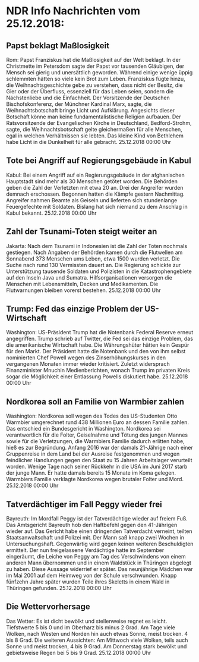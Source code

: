 # NDR Info Nachrichten vom 25.12.2018:


## Papst beklagt Maßlosigkeit
Rom: Papst Franziskus hat die Maßlosigkeit auf der Welt beklagt. In der Christmette im Petersdom sagte der Papst vor tausenden Gläubigen, der Mensch sei gierig und unersättlich geworden. Während einige wenige üppig schlemmten hätten so viele kein Brot zum Leben. Franziskus fügte hinzu, die Weihnachtsgeschichte gebe zu verstehen, dass nicht der Besitz, die Gier oder der Überfluss, essenziell für das Leben seien, sondern die Nächstenliebe und die Einfachheit. Der Vorsitzende der Deutschen Bischofskonferenz, der Münchner Kardinal Marx, sagte, die Weihnachtsbotschaft bringe Licht und Aufklärung. Angesichts dieser Botschaft könne man keine fundamentalistische Religion aufbauen. Der Ratsvorsitzende der Evangelischen Kirche in Deutschland, Bedford-Strohm, sagte, die Weihnachtsbotschaft gelte gleichermaßen für alle Menschen, egal in welchen Verhältnissen sie lebten. Das kleine Kind von Bethlehem habe Licht in die Dunkelheit für alle gebracht. 25.12.2018 00:00 Uhr 

## Tote bei Angriff auf Regierungsgebäude in Kabul
Kabul: Bei einem Angriff auf ein Regierungsgebäude in der afghanischen Hauptstadt sind mehr als 30 Menschen getötet worden. Die Behörden geben die Zahl der Verletzten mit etwa 20 an. Drei der Angreifer wurden demnach erschossen. Begonnen hatten die Kämpfe gestern Nachmittag. Angreifer nahmen Beamte als Geiseln und lieferten sich stundenlange Feuergefechte mit Soldaten. Bislang hat sich niemand zu dem Anschlag in Kabul bekannt. 25.12.2018 00:00 Uhr 

## Zahl der Tsunami-Toten steigt weiter an
Jakarta: Nach dem Tsunami in Indonesien ist die Zahl der Toten nochmals gestiegen. Nach Angaben der Behörden kamen durch die Flutwellen am Sonnabend 373 Menschen ums Leben, etwa 1500 wurden verletzt. Die Suche nach rund 130 Vermissten dauert an. Die Regierung schickte zur Unterstützung tausende Soldaten und Polizisten in die Katastrophengebiete auf den Inseln Java und Sumatra. Hilfsorganisationen versorgen die Menschen mit Lebensmitteln, Decken und Medikamenten. Die Flutwarnungen bleiben vorerst bestehen. 25.12.2018 00:00 Uhr 

## Trump: Fed das einzige Problem der US-Wirtschaft
Washington: US-Präsident Trump hat die Notenbank Federal Reserve erneut angegriffen. Trump schrieb auf Twitter, die Fed sei das einzige Problem, das die amerikanische Wirtschaft habe. Die Währungshüter hätten kein Gespür für den Markt. Der Präsident hatte die Notenbank und den von ihm selbst nominierten Chef Powell wegen des Zinserhöhungskurses in den vergangenen Monaten immer wieder kritisiert. Zuletzt widersprach Finanzminister Mnuchin Medienberichten, wonach Trump im privaten Kreis sogar die Möglichkeit einer Entlassung Powells diskutiert habe. 25.12.2018 00:00 Uhr 

## Nordkorea soll an Familie von Warmbier zahlen
Washington: Nordkorea soll wegen des Todes des US-Studenten Otto Warmbier umgerechnet rund 438 Millionen Euro an dessen Familie zahlen. Das entschied ein Bundesgericht in Washington. Nordkorea sei verantwortlich für die Folter, Geiselnahme und Tötung des jungen Mannes sowie für die Verletzungen, die Warmbiers Familie dadurch erlitten habe, hieß es zur Begründung. Anfang 2016 war der damals 21-Jährige nach einer Gruppenreise in dem Land bei der Ausreise festgenommen und wegen feindlicher Handlungen gegen den Staat zu 15 Jahren Arbeitslager verurteilt worden. Wenige Tage nach seiner Rückkehr in die USA im Juni 2017 starb der junge Mann. Er hatte damals bereits 15 Monate im Koma gelegen. Warmbiers Familie verklagte Nordkorea wegen brutaler Folter und Mord. 25.12.2018 00:00 Uhr 

## Tatverdächtiger im Fall Peggy wieder frei
Bayreuth: Im Mordfall Peggy ist der Tatverdächtige wieder auf freiem Fuß. Das Amtsgericht Bayreuth hob den Haftbefehl gegen den 41-Jährigen wieder auf. Das Gericht habe einen dringenden Tatverdacht verneint, teilten Staatsanwaltschaft und Polizei mit. Der Mann saß knapp zwei Wochen in Untersuchungshaft. Gegenwärtig wird gegen keinen weiteren Beschuldigten ermittelt. Der nun freigelassene Verdächtige hatte im September eingeräumt, die Leiche von Peggy am Tag des Verschwindens von einem anderen Mann übernommen und in einem Waldstück in Thüringen abgelegt zu haben. Diese Aussage widerrief er später. Das neunjährige Mädchen war im Mai 2001 auf dem Heimweg von der Schule verschwunden. Knapp fünfzehn Jahre später wurden Teile ihres Skeletts in einem Wald in Thüringen gefunden. 25.12.2018 00:00 Uhr 

## Die Wettervorhersage
Das Wetter: Es ist dicht bewölkt und stellenweise regnet es leicht. Tiefstwerte 5 bis 0 und im Oberharz bis minus 2 Grad. Am Tage viele Wolken, nach Westen und Norden hin auch etwas Sonne, meist trocken. 4 bis 8 Grad. Die weiteren Aussichten: Am Mittwoch viele Wolken, teils auch Sonne und meist trocken, 4 bis 9 Grad. Am Donnerstag stark bewölkt und gebietsweise Regen bei 5 bis 9 Grad. 25.12.2018 00:00 Uhr 
